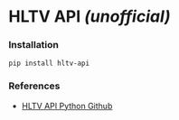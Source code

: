 # HLTV API _(unofficial)_

### Installation

```
pip install hltv-api
```

### References
- [HLTV API Python Github](https://github.com/hoangvu01/hltv_python)
